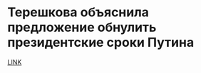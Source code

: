 # Терешкова объяснила предложение обнулить президентские сроки Путина



[LINK](https://varlamov.ru/3823732.html)